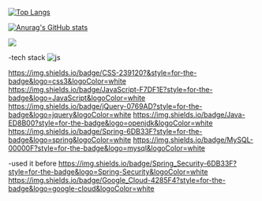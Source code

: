 

[![Top Langs](https://github-readme-stats.vercel.app/api/top-langs/?username=power30111)](https://github.com/anuraghazra/github-readme-stats)

[![Anurag's GitHub stats](https://github-readme-stats.vercel.app/api?username=power30111)](https://github.com/anuraghazra/github-readme-stats)

<a href="https://www.instagram.com/"><img src="https://img.shields.io/badge/Instagram-E4405F?style=flat-square&logo=Instagram&logoColor=white"/></a>

-tech stack
![js](https://img.shields.io/badge/HTML5-E34F26?style=for-the-badge&logo=html5&logoColor=white)

https://img.shields.io/badge/CSS-239120?&style=for-the-badge&logo=css3&logoColor=white
https://img.shields.io/badge/JavaScript-F7DF1E?style=for-the-badge&logo=JavaScript&logoColor=white
https://img.shields.io/badge/jQuery-0769AD?style=for-the-badge&logo=jquery&logoColor=white
https://img.shields.io/badge/Java-ED8B00?style=for-the-badge&logo=openjdk&logoColor=white
https://img.shields.io/badge/Spring-6DB33F?style=for-the-badge&logo=spring&logoColor=white
https://img.shields.io/badge/MySQL-00000F?style=for-the-badge&logo=mysql&logoColor=white

-used it before
https://img.shields.io/badge/Spring_Security-6DB33F?style=for-the-badge&logo=Spring-Security&logoColor=white
https://img.shields.io/badge/Google_Cloud-4285F4?style=for-the-badge&logo=google-cloud&logoColor=white

